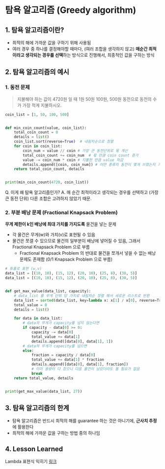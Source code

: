 # 탐욕 알고리즘 (Greedy algorithm)

## 1. 탐욕 알고리즘이란?

- 최적의 해에 가까운 값을 구하기 위해 사용됨
- 여러 경우 중 하나를 결정해야할 때마다, (여러 조합을 생각하지 않고) **매순간 최적이라고 생각되는 경우를 선택**하는 방식으로 진행해서, 최종적인 값을 구하는 방식

## 2. 탐욕 알고리즘의 예시

### 1. 동전 문제

>  지불해야 하는 값이 4720원 일 때 1원 50원 100원, 500원 동전으로 동전의 수가 가장 적게 지불하시오.

```python
coin_list = [1, 50, 100, 500]


def min_coin_count(value, coin_list):
    total_coin_count = 0
    details = list()
    coin_list.sort(reverse=True)  # 내림차순으로 정렬
    for coin in coin_list:
        coin_num = value // coin # 가장 큰 동전단위로 몫 계산
        total_coin_count += coin_num  # 몫 만큼 coin count 증가
        value -= coin_num * coin # 지불한 만큼 value 차감
        details.append([coin, coin_num]) # 어떤 종류의 동전이 몇개 쓰였는지 기록
    return total_coin_count, details


print(min_coin_count(4720, coin_list))
```

Q. 이게 왜 탐욕 알고리즘인가?
A. 매 순간 최적이라고 생각되는 경우를 선택하고 (가장 큰 동전 단위) 다른 조합은 고려하지 않았기 때문.

### 2. 부분 배낭 문제 (Fractional Knapsack Problem)

**무게 제한이 k인 배낭에 최대 가치를 가지도록** 물건을 넣는 문제

- 각 물건은 무게(w)와 가치(v)로 표현될 수 있음
- 물건은 쪼갤 수 있으므로 물건의 일부분이 배낭에 넣어질 수 있음, 그래서 Fractional Knapsack Problem 으로 부름
  - Fractional Knapsack Problem 의 반대로 물건을 쪼개서 넣을 수 없는 배낭 문제도 존재함 (0/1 Knapsack Problem 으로 부름)

```python
# 튜플로 표현 (w,v)
data_list = [(10, 10), (15, 12), (20, 10), (25, 8), (30, 5)]
data_list = [(10, 10), (15, 12), (20, 10), (25, 8), (30, 5)]


def get_max_value(data_list, capacity):
    # data_list 를 무게 단위 당 가치로 내림차순 정렬 해서 새로운 리스트로 반환
    data_list = sorted(data_list, key=lambda x: x[1] / x[0], reverse=True)
    total_value = 0
    details = list()

    for data in data_list:
        # data의 무게가 capacity를 넘지 않는다면
        if capacity - data[0] >= 0:
            capacity -= data[0]
            total_value += data[1]
            details.append([data[0], data[1], 1])
        # data의 무게가 capacity를 넘으면
        else:
            fraction = capacity / data[0]
            total_value += data[1] * fraction
            details.append([data[0], data[1], fraction])
            # 이미 용량이 다 찼으니 다음 물건이 남았더라도 볼 필요가 없음
            break
    return total_value, details


print(get_max_value(data_list, 27))
```

## 3. 탐욕 알고리즘의 한계

- 탐욕 알고리즘은 반드시 최적의 해를 guarantee 하는 것은 아니기에, **근사치 추정**에 활용한다
- 최적의 해에 가까운 값을 구하는 방법 중의 하나임

## 4. Lesson Learned

Lambda 표현식 익히기 [링크](https://dojang.io/mod/page/view.php?id=2359)

